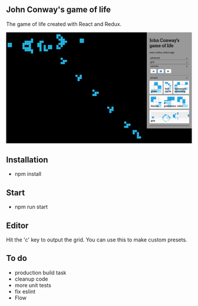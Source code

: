 ## John Conway's game of life

The game of life created with React and Redux.

![screenshot](/docs/screenshot.png)

## Installation

* npm install

## Start

* npm run start

## Editor

Hit the 'c' key to output the grid. You can use this to make custom presets.

## To do

* production build task
* cleanup code
* more unit tests
* fix eslint
* Flow

